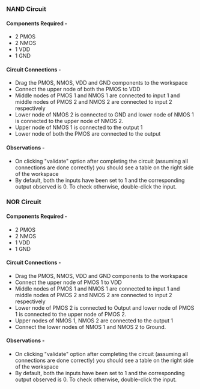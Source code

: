 ### NAND Circuit

#### Components Required -

- 2 PMOS
- 2 NMOS
- 1 VDD
- 1 GND

#### Circuit Connections -

- Drag the PMOS, NMOS, VDD and GND components to the workspace
- Connect the upper node of both the PMOS to VDD
- Middle nodes of PMOS 1 and NMOS 1 are connected to input 1 and middle nodes of PMOS 2 and NMOS 2 are connected to input 2 respectively
- Lower node of NMOS 2 is connected to GND and lower node of NMOS 1 is connected to the upper node of NMOS 2.
- Upper node of NMOS 1 is connected to the output 1
- Lower node of both the PMOS are connected to the output

#### Observations -

- On clicking "validate" option after completing the circuit (assuming all connections are done correctly) you should see a table on the right side of the workspace
- By default, both the inputs have been set to 1 and the corresponding output observed is 0. To check otherwise, double-click the input.

### NOR Circuit

#### Components Required -

- 2 PMOS
- 2 NMOS
- 1 VDD
- 1 GND

#### Circuit Connections -

- Drag the PMOS, NMOS, VDD and GND components to the workspace
- Connect the upper node of PMOS 1 to VDD
- Middle nodes of PMOS 1 and NMOS 1 are connected to input 1 and middle nodes of PMOS 2 and NMOS 2 are connected to input 2 respectively
- Lower node of PMOS 2 is connected to Output and lower node of PMOS 1 is connected to the upper node of PMOS 2.
- Upper nodes of NMOS 1, NMOS 2 are connected to the output 1
- Connect the lower nodes of NMOS 1 and NMOS 2 to Ground.

#### Observations -

- On clicking "validate" option after completing the circuit (assuming all connections are done correctly) you should see a table on the right side of the workspace
- By default, both the inputs have been set to 1 and the corresponding output observed is 0. To check otherwise, double-click the input.
